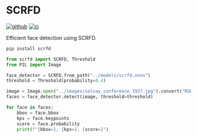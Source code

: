 # SCRFD
[![github]](https://github.com/cospectrum/scrfd)
[![ci]](https://github.com/cospectrum/scrfd/actions)

[github]: https://img.shields.io/badge/github-cospectrum/scrfd-8da0cb?logo=github
[ci]: https://github.com/cospectrum/scrfd/workflows/ci/badge.svg

Efficient face detection using SCRFD.

```sh
pip install scrfd
```

```python
from scrfd import SCRFD, Threshold
from PIL import Image

face_detector = SCRFD.from_path("../models/scrfd.onnx")
threshold = Threshold(probability=0.4)

image = Image.open("../images/solvay_conference_1927.jpg").convert("RGB")
faces = face_detector.detect(image, threshold=threshold)

for face in faces:
    bbox = face.bbox
    kps = face.keypoints
    score = face.probability
    print(f"{bbox=}, {kps=}, {score=}")
```
